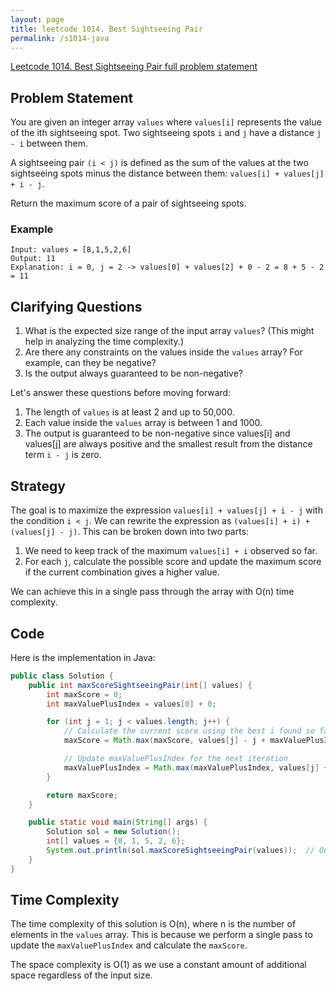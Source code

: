 ```yaml
---
layout: page
title: leetcode 1014. Best Sightseeing Pair
permalink: /s1014-java
---
```

[Leetcode 1014. Best Sightseeing Pair full problem statement](https://algoadvance.github.io/algoadvance/l1014)
## Problem Statement

You are given an integer array `values` where `values[i]` represents the value of the ith sightseeing spot. Two sightseeing spots `i` and `j` have a distance `j - i` between them.

A sightseeing pair `(i < j)` is defined as the sum of the values at the two sightseeing spots minus the distance between them: `values[i] + values[j] + i - j`.

Return the maximum score of a pair of sightseeing spots.

### Example
```
Input: values = [8,1,5,2,6]
Output: 11
Explanation: i = 0, j = 2 -> values[0] + values[2] + 0 - 2 = 8 + 5 - 2 = 11
```

## Clarifying Questions
1. What is the expected size range of the input array `values`? (This might help in analyzing the time complexity.)
2. Are there any constraints on the values inside the `values` array? For example, can they be negative?
3. Is the output always guaranteed to be non-negative?

Let's answer these questions before moving forward:

1. The length of `values` is at least 2 and up to 50,000.
2. Each value inside the `values` array is between 1 and 1000.
3. The output is guaranteed to be non-negative since values[i] and values[j] are always positive and the smallest result from the distance term `i - j` is zero.

## Strategy

The goal is to maximize the expression `values[i] + values[j] + i - j` with the condition `i < j`. We can rewrite the expression as `(values[i] + i) + (values[j] - j)`. This can be broken down into two parts:

1. We need to keep track of the maximum `values[i] + i` observed so far.
2. For each `j`, calculate the possible score and update the maximum score if the current combination gives a higher value.

We can achieve this in a single pass through the array with O(n) time complexity.

## Code

Here is the implementation in Java:

```java
public class Solution {
    public int maxScoreSightseeingPair(int[] values) {
        int maxScore = 0;
        int maxValuePlusIndex = values[0] + 0;

        for (int j = 1; j < values.length; j++) {
            // Calculate the current score using the best i found so far
            maxScore = Math.max(maxScore, values[j] - j + maxValuePlusIndex);

            // Update maxValuePlusIndex for the next iteration
            maxValuePlusIndex = Math.max(maxValuePlusIndex, values[j] + j);
        }

        return maxScore;
    }

    public static void main(String[] args) {
        Solution sol = new Solution();
        int[] values = {8, 1, 5, 2, 6};
        System.out.println(sol.maxScoreSightseeingPair(values));  // Output: 11
    }
}
```

## Time Complexity

The time complexity of this solution is O(n), where n is the number of elements in the `values` array. This is because we perform a single pass to update the `maxValuePlusIndex` and calculate the `maxScore`.

The space complexity is O(1) as we use a constant amount of additional space regardless of the input size.